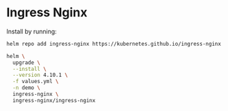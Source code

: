 # Ingress Nginx
Install by running:
```bash
helm repo add ingress-nginx https://kubernetes.github.io/ingress-nginx

helm \
  upgrade \
  --install \
  --version 4.10.1 \
  -f values.yml \
  -n demo \
  ingress-nginx \
  ingress-nginx/ingress-nginx
```
